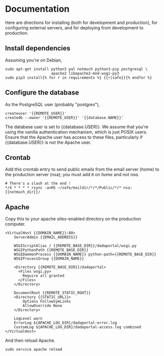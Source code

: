 # Documentation
Here are directions for installing (both for development and production),
for configuring external servers, and for deploying from development to
production.

## Install dependencies
Assuming you're on Debian,

    sudo apt-get install python3 pal notmuch python3-pip postgresql \
                         apache2 libapache2-mod-wsgi-py3
    sudo pip3 install{% for r in requirements %} {{r|safe}}{% endfor %}

## Configure the database
As the PostgreSQL user (probably "postgres"),

    createuser '{{REMOTE_USER}}'
    createdb --owner '{{REMOTE_USER}}' '{{database.NAME}}'

The database user is set to {{database.USER}}. We assume that you're using
the vanilla authentication mechanism, which is just POSIX users. Ensure that
the Apache user has access to these files, particularly if {{database.USER}}
is not the Apache user.

## Crontab
Add this crontab entry to send public emails from the email server (home)
to the production server (nsa); you must add it on *home* and *not nsa*.

    # There's a slash at the end !
    */4 * * * * rsync -avHS ~/safe/maildir/*/*/Public/*/* nsa:{{notmuch_dir}}/

## Apache
Copy this to your apache sites-enabled directory on the production computer.

    <VirtualHost {{DOMAIN_NAME}}:80>
        ServerAdmin {{EMAIL_ADDRESS}}

        WSGIScriptAlias / {{REMOTE_BASE_DIR}}/dadaportal/wsgi.py
        WSGIPythonPath {{REMOTE_BASE_DIR}}
        WSGIDaemonProcess {{DOMAIN_NAME}} python-path={{REMOTE_BASE_DIR}}
        WSGIProcessGroup {{DOMAIN_NAME}}

        <Directory {{REMOTE_BASE_DIR}}/dadaportal>
          <Files wsgi.py>
            Require all granted
          </Files>
        </Directory>

        DocumentRoot {{REMOTE_STATIC_ROOT}}
        <Directory {{STATIC_URL}}>
            Options FollowSymLinks
            AllowOverride None
        </Directory>

        LogLevel warn
        ErrorLog ${APACHE_LOG_DIR}/dadaportal-error.log
        CustomLog ${APACHE_LOG_DIR}/dadaportal-access.log combined
    </VirtualHost>

And then reload Apache.

    sudo service apache reload
